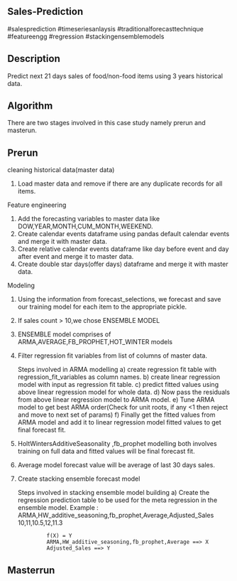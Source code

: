 Sales-Prediction
---------------------
#salesprediction #timeseriesanlaysis #traditionalforecasttechnique #featureengg #regression #stackingensemblemodels 


Description
------------------
Predict next 21 days sales of food/non-food items using 3 years historical data.

Algorithm
------------------
There are two stages involved in this case study namely prerun and masterun.

Prerun
----------------
cleaning historical data(master data)
1) Load master data and remove if there are any duplicate records for all items.

Feature engineering 
1) Add the forecasting variables to master data like DOW,YEAR,MONTH,CUM_MONTH,WEEKEND.
2) Create calendar events dataframe using pandas default calendar events and merge it with master data.
3) Create relative calendar events dataframe like day before event and day after event and merge it to master data.
4) Create double star days(offer days) dataframe and merge it with master data.

Modeling
1) Using the information from forecast_selections, we forecast and save our training model for each item to the appropriate pickle.
2) If sales count > 10,we chose ENSEMBLE MODEL
3) ENSEMBLE model comprises of ARMA,AVERAGE,FB_PROPHET,HOT_WINTER models
4) Filter regression fit variables from list of columns of master data.
    
    Steps involved in ARMA modelling
    a) create regression fit table with regression_fit_variables as column names.
    b) create linear regression model with input as regression fit table.
    c) predict fitted values using above linear regression model for whole data.
    d) Now pass the residuals from above linear regression model to ARMA model.
    e) Tune ARMA model to get best ARMA order(Check for unit roots, if any <1 then reject and move to next set of params)
    f) Finally get the fitted values from ARMA model and add it to linear regression model fitted values to get final forecast fit.
    
5) HoltWintersAdditiveSeasonality ,fb_prophet modelling both involves training on full data and fitted values will be final forecast fit.
6) Average model forecast value will be average of last 30 days sales.
7) Create stacking ensemble forecast model

    Steps involved in stacking ensemble model building
    a) Create the regression prediction table to be used for the meta regression in the ensemble model.
    Example :   ARMA,HW_additive_seasoning,fb_prophet,Average,Adjusted_Sales
                10,11,10.5,12,11.3
                
                f(X) = Y
                ARMA,HW_additive_seasoning,fb_prophet,Average ==> X
                Adjusted_Sales ==> Y
    







Masterrun
------------------
